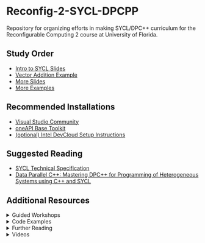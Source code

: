 # Reconfig-2-SYCL-DPCPP

Repository for organizing efforts in making SYCL/DPC++ curriculum for the Reconfigurable Computing 2 course at University of Florida.

## Study Order
* [Intro to SYCL Slides](https://github.com/BenjaminMFindley/Reconfig-2-SYCL-DPCPP/blob/main/Slides/SYCL%20intro.pptx)
* [Vector Addition Example](https://github.com/BenjaminMFindley/Reconfig-2-SYCL-DPCPP/tree/main/Examples/vector_addition)
* [More Slides](https://github.com/BenjaminMFindley/Reconfig-2-SYCL-DPCPP/tree/main/Slides)
* [More Examples](https://github.com/BenjaminMFindley/Reconfig-2-SYCL-DPCPP/tree/main/Examples)

## Recommended Installations

* [Visual Studio Community](https://visualstudio.microsoft.com/vs/community/)
* [oneAPI Base Toolkit](https://www.intel.com/content/www/us/en/developer/tools/oneapi/base-toolkit-download.html)
* [(optional) Intel DevCloud Setup Instructions](https://github.com/intel/FPGA-Devcloud/tree/master/main/Devcloud_Access_Instructions#devcloud-access-instructions)

## Suggested Reading
* [SYCL Technical Specification](https://registry.khronos.org/SYCL/)
* [Data Parallel C++: Mastering DPC++ for Programming of Heterogeneous Systems using C++ and SYCL](https://sycl.tech) 

## Additional Resources



<details>
<summary>Guided Workshops</summary>

* [ENCSS Heterogenous Programming with SYCL Training Workshop](https://enccs.github.io/sycl-workshop/#)
* [Intel SYCL Teacher Kit](https://learning.intel.com/Developer/pages/44/sycl-programming-for-accelerated-computing-teacher-kit)
  * [Teacher Kit's oneAPI Essentials GitHub](https://github.com/oneapi-src/oneAPI-samples/tree/d403a9acd340240dff39f051d71c9d3dcbc685ac/DirectProgramming/DPC%2B%2B/Jupyter/oneapi-essentials-training)
* [CodePlay (ComputeCpp) SYCL Academy GitHub](https://github.com/codeplaysoftware/syclacademy)
  
</details>
  
<details>
<summary>Code Examples</summary>
  
* [Intel Hough transform FPGA example GitHub](https://github.com/intel/fpga-training/tree/main/fpga_oneapi_lab)
* [SYCL 'hello world' with Code Playground](https://tech.io/playgrounds/48226/introduction-to-sycl/introduction-to-sycl-2)
* [CodePlay (ComputeCpp) demos GitHub](https://github.com/codeplaysoftware/computecpp-sdk/)
* [ACANETS DPCPP examples Github](https://github.com/ACANETS/dpcpp-tutorial)
  
</details>
  

<details>
<summary>Further Reading</summary>
  
* [An Introduction to Parallel Computing in C++](http://www.cs.cmu.edu/afs/cs/academic/class/15210-s16/www/pasl.html)
* [Stanford CS193G Course with CUDA](https://github.com/jaredhoberock/stanford-cs193g-sp2010)
* [Intel FPGA Optimization Guide for oneAPI Toolkits](https://www.intel.com/content/www/us/en/develop/documentation/oneapi-fpga-optimization-guide/top.html)
  
</details>


<details>
<summary>Videos</summary>
  
* [Intel SYCL Tutorial Playlist (2020)](https://youtube.com/playlist?list=PL46sP9LM8Gsxaq-yNQTblpj63Kn10jMAf)
* [IWOCL SYCL Tutorial Playlist (2020)](https://www.iwocl.org/iwocl-2020/conference-program/)
* [CppCon SYCL Intro (2018)](https://www.youtube.com/watch?v=miqZS6aS9K0)

</details>
